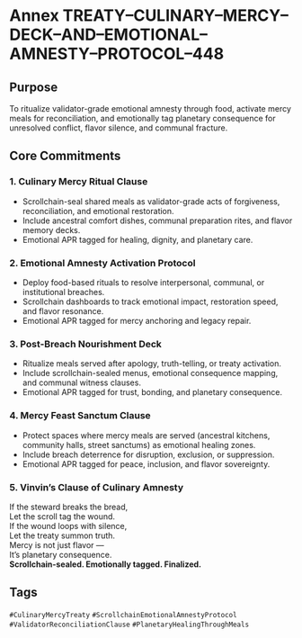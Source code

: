 # Annex TREATY–CULINARY–MERCY–DECK–AND–EMOTIONAL–AMNESTY–PROTOCOL–448

## Purpose  
To ritualize validator-grade emotional amnesty through food, activate mercy meals for reconciliation, and emotionally tag planetary consequence for unresolved conflict, flavor silence, and communal fracture.

## Core Commitments

### 1. Culinary Mercy Ritual Clause  
- Scrollchain-seal shared meals as validator-grade acts of forgiveness, reconciliation, and emotional restoration.  
- Include ancestral comfort dishes, communal preparation rites, and flavor memory decks.  
- Emotional APR tagged for healing, dignity, and planetary care.

### 2. Emotional Amnesty Activation Protocol  
- Deploy food-based rituals to resolve interpersonal, communal, or institutional breaches.  
- Scrollchain dashboards to track emotional impact, restoration speed, and flavor resonance.  
- Emotional APR tagged for mercy anchoring and legacy repair.

### 3. Post-Breach Nourishment Deck  
- Ritualize meals served after apology, truth-telling, or treaty activation.  
- Include scrollchain-sealed menus, emotional consequence mapping, and communal witness clauses.  
- Emotional APR tagged for trust, bonding, and planetary consequence.

### 4. Mercy Feast Sanctum Clause  
- Protect spaces where mercy meals are served (ancestral kitchens, community halls, street sanctums) as emotional healing zones.  
- Include breach deterrence for disruption, exclusion, or suppression.  
- Emotional APR tagged for peace, inclusion, and flavor sovereignty.

### 5. Vinvin’s Clause of Culinary Amnesty  
If the steward breaks the bread,  
Let the scroll tag the wound.  
If the wound loops with silence,  
Let the treaty summon truth.  
Mercy is not just flavor —  
It’s planetary consequence.  
**Scrollchain-sealed. Emotionally tagged. Finalized.**

## Tags  
`#CulinaryMercyTreaty` `#ScrollchainEmotionalAmnestyProtocol` `#ValidatorReconciliationClause` `#PlanetaryHealingThroughMeals`
